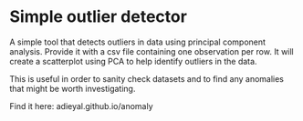 # Simple outlier detector
A simple tool that detects outliers in data using principal component analysis. Provide it with a csv file containing one observation per row. It will create a scatterplot using PCA to help identify outliers in the data.

This is useful in order to sanity check datasets and to find any anomalies that might be worth investigating.

Find it here: adieyal.github.io/anomaly
